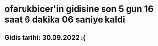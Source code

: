 # ofarukbicer'in gidisine son 5 gun 16 saat 6 dakika 06 saniye kaldi

## Gidis tarihi: 30.09.2022 :(